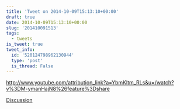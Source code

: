 ```yaml
---
title: 'Tweet on 2014-10-09T15:13:10+00:00'
draft: true
date: 2014-10-09T15:13:10+00:00
slug: '201410091513'
tags:
  - tweets
is_tweet: true
tweet_info:
  id: '520124798962130944'
  type: 'post'
  is_thread: False
---
```




<http://www.youtube.com/attribution_link?a=YbmKltm_RLs&u=/watch?v%3DM-ymanHajN8%26feature%3Dshare>

[Discussion](https://x.com/sytelus/status/520124798962130944)

